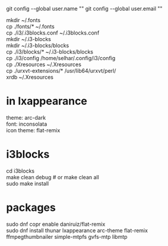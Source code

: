 git config --global user.name ""
git config --global user.email ""

mkdir ~/.fonts  
cp ./fonts/* ~/.fonts  
cp ./i3/.i3blocks.conf ~/.i3blocks.conf  
mkdir ~/.i3-blocks  
mkdir ~/.i3-blocks/blocks  
cp ./i3/blocks/* ~/.i3-blocks/blocks  
cp ./i3/config /home/selhar/.config/i3/config  
cp ./Xresources ~/.Xresources  
cp ./urxvt-extensions/* /usr/lib64/urxvt/perl/  
xrdb ~/.Xresources  
  
# in lxappearance
theme: arc-dark  
font: inconsolata  
icon theme: flat-remix  

# i3blocks
cd i3blocks  
make clean debug # or make clean all  
sudo make install  

# packages
sudo dnf copr enable daniruiz/flat-remix  
sudo dnf install thunar lxappearance arc-theme flat-remix ffmpegthumbnailer simple-mtpfs gvfs-mtp libmtp

